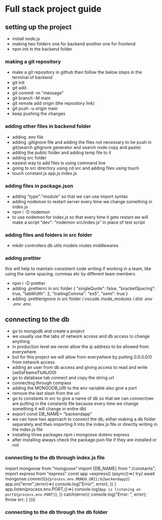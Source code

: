 <!-- Here we will maintain the note of making the full stack project from start to finish -->
# Full stack project guide

## setting up the project
- install node.js
- making two folders one for backend another one for frontend
- npm init in the backend folder
### making a git repository
- make a git repository in github then follow the below steps in the terminal of backend
- git init
- git add .
- git commit -m "message"
- git branch -M main
- git remote add origin (the repository link)
- git push -u origin main
- keep pushing the changes
### adding other files in backend folder
- adding .env file
- adding .gitignore file and adding the files not necessary 
to be push in git(search gitignore generator and search node
copy and paste)
- adding the public folder and adding temp file to it
- adding src folder
- easiest way to add files is using command line
- going to src directory using cd src and adding files using touch
- touch constant.js app.js index.js

### adding files in package.json
- adding "type":"module" so that we can use import syntax
- adding nodemon to restart server every time we change something
in index.js
- npm i -D nodemon 
- to use nodemon for index.js so that every time it gets restart
we will make a script
"dev": "nodemon src/index.js" in place of test script

### adding files and folders in src folder
- mkdir controllers db utils models routes middlewares

### adding prettier
this will help to maintain consistent code writing if working in a 
team, like using the same spacing, commas etc by different team members
- npm i -D prettier
- adding .prettierrc in src folder
    {
    "singleQuote": false,
    "bracketSpacing": true,
    "tabWidth": 2,
    "trailingComma": "es5",
    "semi": true
    }
- adding .prettierignore in src folder
    /.vscode
    /node_modules
    /.dist
    *.env
    .env
    .env.*
## connecting to the db
- go to mongodb and create a project
- we usually use the tabs of network access and db access to change anything
- in production level we never allow the ip address to be allowed from everywhere
- but for this project we will allow from everywhere by putting 0.0.0.0/0 from network access
- adding an user from db access and giving access to read and write (xe0sFbemeTluNJO0)
- go to database tab connect and copy the string url 
- connecting through compass
- adding the MONGODB_URI to the env variable also give a port
- remove the last slash from the uri
- go to constants in src to give a name of db so that we can connect(we are putting 
in the constants file because every time we change something it will change in entire db)
- export const DB_NAME= "backendapp"
- we can have two approach to connect the db, either making a db folder separately and then 
importing it into the index.js file or directly writing in the index.js file
- installing three packages npm i mongoose dotenv express
- after installing always check the package.json file if they are installed or not
### connecting to the db through index.js file
import mongoose from "mongoose"
import {DB_NAME} from "./constants";
import express from "express"
const app =express()
(async()=>{
    try{
        await mongoose.connect(`${process.env.MONGO_URI}/${backendapp}`)
        app.on("error",(error)=>{
            console.log("Error", error);
            })
    }
    app.listen(process.env.PORT,()=>{
        console.log(`App is listening on port${process.env.PORT}`);
    })
    catch(error){
        console.log("Error: ", error);
        throw err;
    }
})()
### connecting to the db through the db folder
